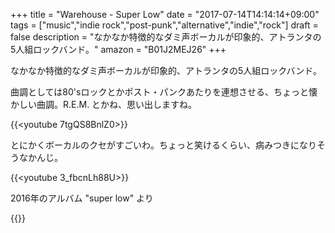 +++
title = "Warehouse - Super Low"
date = "2017-07-14T14:14:14+09:00"
tags = ["music","indie rock","post-punk","alternative","indie","rock"]
draft = false
description = "なかなか特徴的なダミ声ボーカルが印象的、アトランタの5人組ロックバンド。"
amazon = "B01J2MEJ26"
+++

なかなか特徴的なダミ声ボーカルが印象的、アトランタの5人組ロックバンド。

曲調としては80'sロックとかポスト・パンクあたりを連想させる、ちょっと懐かしい曲調。R.E.M. とかね、思い出しますね。

{{<youtube 7tgQS8BnlZ0>}}

とにかくボーカルのクセがすごいわ。ちょっと笑けるくらい、病みつきになりそうなかんじ。

{{<youtube 3_fbcnLh88U>}}

2016年のアルバム "super low" より

{{<amazon B01J2MEJ26>}}
